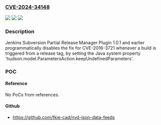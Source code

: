 ### [CVE-2024-34148](https://cve.mitre.org/cgi-bin/cvename.cgi?name=CVE-2024-34148)
![](https://img.shields.io/static/v1?label=Product&message=Jenkins%20Subversion%20Partial%20Release%20Manager%20Plugin&color=blue)
![](https://img.shields.io/static/v1?label=Version&message=0%3C%3D%201.0.1%20&color=brighgreen)
![](https://img.shields.io/static/v1?label=Vulnerability&message=n%2Fa&color=brighgreen)

### Description

Jenkins Subversion Partial Release Manager Plugin 1.0.1 and earlier programmatically disables the fix for CVE-2016-3721 whenever a build is triggered from a release tag, by setting the Java system property 'hudson.model.ParametersAction.keepUndefinedParameters'.

### POC

#### Reference
No PoCs from references.

#### Github
- https://github.com/fkie-cad/nvd-json-data-feeds

